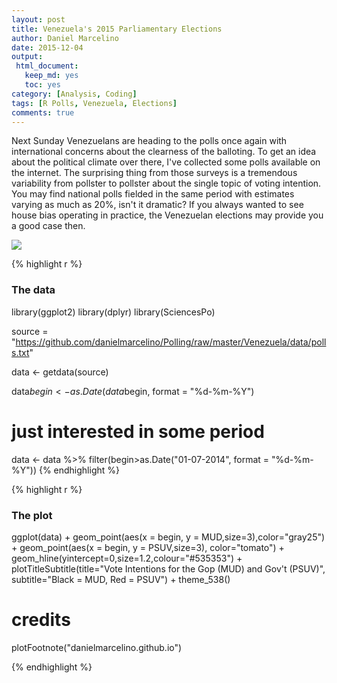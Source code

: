 ```yaml
---
layout: post
title: Venezuela's 2015 Parliamentary Elections
author: Daniel Marcelino
date: 2015-12-04
output:
 html_document: 
   keep_md: yes
   toc: yes
category: [Analysis, Coding]
tags: [R Polls, Venezuela, Elections]
comments: true
---
```


Next Sunday Venezuelans are heading to the polls once again with  international concerns about the clearness of the balloting. To get an idea about the political climate over there, I've collected some polls available on the internet. The surprising thing from those surveys is a tremendous variability from pollster to pollster about the single topic of voting intention. You may find national polls fielded in the same period with estimates varying as much as 20%, isn't it dramatic? If you always wanted to see house bias operating in practice, the Venezuelan elections may provide you a good case then.   

<a href="{{ site.baseurl }}/img/2015/venezuela1.png">
<img class="imgfull" src="{{ site.baseurl }}/img/2015/venezuela1.png" />
</a>

{% highlight r %}
### The data
library(ggplot2)
library(dplyr)
library(SciencesPo) 

source = "https://github.com/danielmarcelino/Polling/raw/master/Venezuela/data/polls.txt"

data <- getdata(source)

data$begin <- as.Date(data$begin, format = "%d-%m-%Y")
# just interested in some period
data <- data %>% 
  filter(begin>as.Date("01-07-2014", format = "%d-%m-%Y"))
{% endhighlight %}



{% highlight r %}
### The plot
ggplot(data) +
  geom_point(aes(x = begin, y = MUD,size=3),color="gray25") +
  geom_point(aes(x = begin, y = PSUV,size=3), color="tomato") +
  geom_hline(yintercept=0,size=1.2,colour="#535353") +
  plotTitleSubtitle(title="Vote Intentions for the Gop (MUD) and Gov't (PSUV)", subtitle="Black = MUD, Red = PSUV") +
  theme_538()
# credits
  plotFootnote("danielmarcelino.github.io")

{% endhighlight %}

